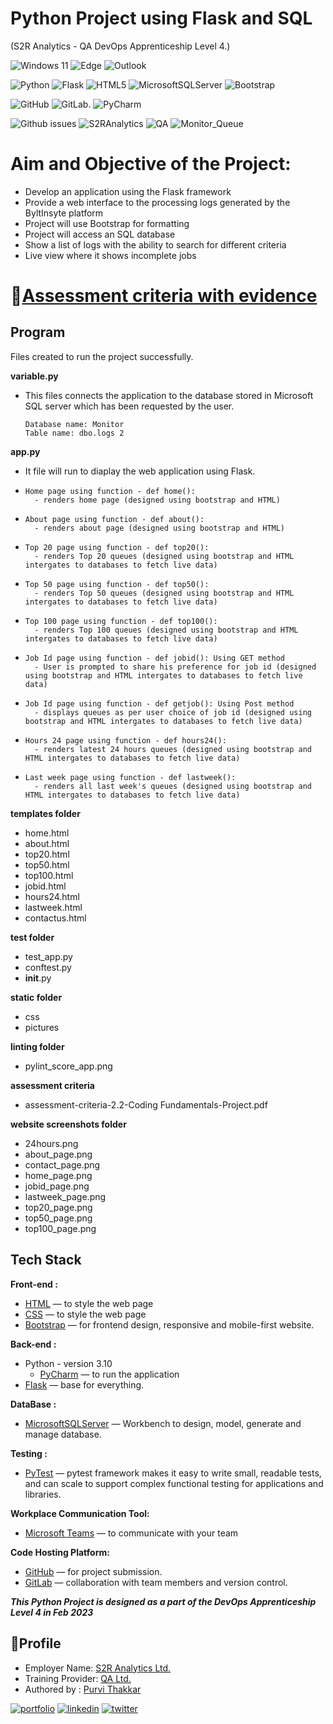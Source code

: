 # Python Project using Flask and SQL 
(S2R Analytics - QA  DevOps Apprenticeship Level 4.)

![Windows 11](https://img.shields.io/badge/Windows%2011-%230079d5.svg?style=for-the-badge&logo=Windows%2011&logoColor=white)
![Edge](https://img.shields.io/badge/Edge-0078D7?style=for-the-badge&logo=Microsoft-edge&logoColor=white)
![Outlook](https://img.shields.io/badge/Microsoft_Outlook-0078D4?style=for-the-badge&logo=microsoft-outlook&logoColor=white)

![Python](https://img.shields.io/badge/python-3670A0?style=for-the-badge&logo=python&logoColor=ffdd54)
![Flask](https://img.shields.io/badge/flask-%23000.svg?style=for-the-badge&logo=flask&logoColor=white) 
![HTML5](https://img.shields.io/badge/html5-%23E34F26.svg?style=for-the-badge&logo=html5&logoColor=white)
![MicrosoftSQLServer](https://img.shields.io/badge/Microsoft%20SQL%20Server-CC2927?style=for-the-badge&logo=microsoft%20sql%20server&logoColor=white)
![Bootstrap](https://img.shields.io/badge/bootstrap-%23563D7C.svg?style=for-the-badge&logo=bootstrap&logoColor=white)

![GitHub](https://img.shields.io/badge/github-%23121011.svg?style=for-the-badge&logo=github&logoColor=white)
![GitLab](https://img.shields.io/badge/gitlab-%23181717.svg?style=for-the-badge&logo=gitlab&logoColor=white).
![PyCharm](https://img.shields.io/badge/pycharm-143?style=for-the-badge&logo=pycharm&logoColor=black&color=black&labelColor=green)

![Github issues](https://img.shields.io/badge/DevOps%20Portfolio%20Project-Python-red)
![S2RAnalytics](https://img.shields.io/badge/Project_By-QA-blue)
![QA](https://img.shields.io/badge/Project_For-S2RAnalytics-blue)
![Monitor_Queue](https://img.shields.io/badge/Monitor-Queue-red)

# Aim and Objective of the Project:   

- Develop an application using the Flask framework
- Provide a web interface to the processing logs generated by the ByltInsyte platform
- Project will use Bootstrap for formatting
- Project will access an SQL database
- Show a list of logs with the ability to search for different criteria
- Live view where it shows incomplete jobs

#  🔗[Assessment criteria with evidence](https://gitlab.com/s2ranalytics/prototyping/monitor-queues/-/blob/dev/Asssessment%20Criteria/Assessment%20Criteria%20-%202.2%20-%20Coding%20Fundamentals%20-%20Project.pdf)

## Program

Files created to run the project successfully. 

**variable.py**

- This files connects the application to the database stored in Microsoft SQL server which has been requested by the user.
          
      Database name: Monitor 
      Table name: dbo.logs 2

**app.py**

- It file will run to diaplay the web application using Flask. 
                    
-     Home page using function - def home():
        - renders home page (designed using bootstrap and HTML)
-     About page using function - def about():
        - renders about page (designed using bootstrap and HTML)
-     Top 20 page using function - def top20():
        - renders Top 20 queues (designed using bootstrap and HTML intergates to databases to fetch live data)
-     Top 50 page using function - def top50():
        - renders Top 50 queues (designed using bootstrap and HTML intergates to databases to fetch live data)
-     Top 100 page using function - def top100():
        - renders Top 100 queues (designed using bootstrap and HTML intergates to databases to fetch live data)
-     Job Id page using function - def jobid(): Using GET method
        - User is prompted to share his preference for job id (designed using bootstrap and HTML intergates to databases to fetch live data)
-     Job Id page using function - def getjob(): Using Post method
        - displays queues as per user choice of job id (designed using bootstrap and HTML intergates to databases to fetch live data)
-     Hours 24 page using function - def hours24():
        - renders latest 24 hours queues (designed using bootstrap and HTML intergates to databases to fetch live data)
-     Last week page using function - def lastweek():
        - renders all last week's queues (designed using bootstrap and HTML intergates to databases to fetch live data)

**templates folder**

- home.html
- about.html
- top20.html
- top50.html
- top100.html
- jobid.html
- hours24.html
- lastweek.html
- contactus.html


**test folder**
- test_app.py
- conftest.py
- __init__.py

**static folder**
- css 
- pictures

**linting folder**
- pylint_score_app.png

**assessment criteria**
- assessment-criteria-2.2-Coding Fundamentals-Project.pdf

**website screenshots folder**
- 24hours.png
- about_page.png
- contact_page.png
- home_page.png
- jobid_page.png
- lastweek_page.png
- top20_page.png
- top50_page.png
- top100_page.png

## **Tech Stack**

**Front-end :**
- [HTML](https://html.com/html5/) — to style the web page
- [CSS](https://www.w3schools.com/Css/) — to style the web page
- [Bootstrap](https://getbootstrap.com/) — for frontend design, responsive and mobile-first website. 


**Back-end :**
- Python - version 3.10
    - [PyCharm](https://www.jetbrains.com/pycharm/) — to run the application
- [Flask](https://flask.palletsprojects.com/en/2.1.x/) — base for everything.


**DataBase :**
- [MicrosoftSQLServer](https://www.microsoft.com/en-us/sql-server/sql-server-downloads) — Workbench to design, model, generate and manage database. 

**Testing :**
- [PyTest](https://docs.pytest.org/en/7.2.x/) — pytest framework makes it easy to write small, readable tests, and can scale to support complex functional testing for applications and libraries.


**Workplace Communication Tool:**
- [Microsoft Teams](https://www.microsoft.com/microsoft-teams) — to communicate with your team

**Code Hosting Platform:**
- [GitHub](https://github.com) — for project submission. 
- [GitLab](https://gitlab.com/) — collaboration with team members and version control.


***This Python Project is designed as a part of the DevOps Apprenticeship Level 4 in Feb 2023***   


## 🔗**Profile**

- Employer Name: [S2R Analytics Ltd.](https://www.s2ranalytics.com/)
- Training Provider: [QA Ltd.](https://www.qa.com/)
- Authored by : [Purvi Thakkar](https://www.linkedin.com/in/thakkarpurvilondon)

[![portfolio](https://img.shields.io/badge/my_portfolio-000?style=for-the-badge&logo=ko-fi&logoColor=white)](https://github.com/ThakkarPurvi)
[![linkedin](https://img.shields.io/badge/linkedin-0A66C2?style=for-the-badge&logo=linkedin&logoColor=white)](https://www.linkedin.com/in/thakkarpurvilondon/)
[![twitter](https://img.shields.io/badge/twitter-1DA1F2?style=for-the-badge&logo=twitter&logoColor=white)](https://twitter.com/purvi41)

